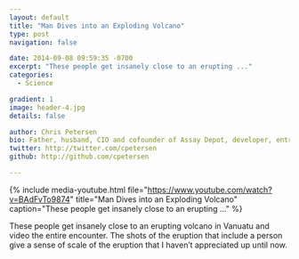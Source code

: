 ```yaml
---
layout: default
title: "Man Dives into an Exploding Volcano"
type: post
navigation: false

date: 2014-09-08 09:59:35 -0700
excerpt: "These people get insanely close to an erupting ..."
categories:
  - Science

gradient: 1
image: header-4.jpg
details: false

author: Chris Petersen
bio: Father, husband, CIO and cofounder of Assay Depot, developer, entrepreneur and technologist.
twitter: http://twitter.com/cpetersen
github: http://github.com/cpetersen

---
```


{% include media-youtube.html file="https://www.youtube.com/watch?v=BAdFvTo9874" title="Man Dives into an Exploding Volcano" caption="These people get insanely close to an erupting ..." %}

 These people get insanely close to an erupting volcano in Vanuatu and video the entire encounter. The shots of the eruption that include a person give a sense of scale of the eruption that I haven’t appreciated up until now. 

